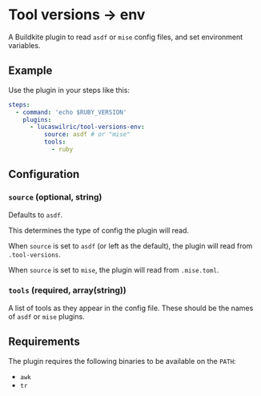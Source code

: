 # Tool versions -> env

A Buildkite plugin to read `asdf` or `mise` config files, and set environment variables.

## Example

Use the plugin in your steps like this:

```yaml
steps:
  - command: 'echo $RUBY_VERSION'
    plugins:
      - lucaswilric/tool-versions-env:
          source: asdf # or "mise"
          tools:
            - ruby
```

## Configuration

### `source` (optional, string)

Defaults to `asdf`.

This determines the type of config the plugin will read.

When `source` is set to `asdf` (or left as the default), the plugin will read from `.tool-versions`.

When `source` is set to `mise`, the plugin will read from `.mise.toml`.

### `tools` (required, array(string))

A list of tools as they appear in the config file. These should be the names of `asdf` or `mise` plugins.

## Requirements

The plugin requires the following binaries to be available on the `PATH`:

- `awk`
- `tr`
